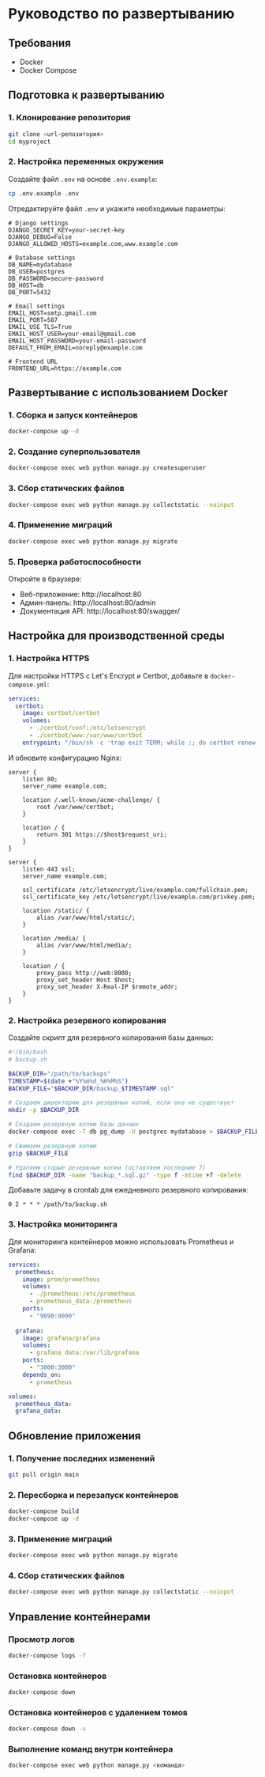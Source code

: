 # Руководство по развертыванию

## Требования

- Docker
- Docker Compose

## Подготовка к развертыванию

### 1. Клонирование репозитория

```bash
git clone <url-репозитория>
cd myproject
```

### 2. Настройка переменных окружения

Создайте файл `.env` на основе `.env.example`:

```bash
cp .env.example .env
```

Отредактируйте файл `.env` и укажите необходимые параметры:

```
# Django settings
DJANGO_SECRET_KEY=your-secret-key
DJANGO_DEBUG=False
DJANGO_ALLOWED_HOSTS=example.com,www.example.com

# Database settings
DB_NAME=mydatabase
DB_USER=postgres
DB_PASSWORD=secure-password
DB_HOST=db
DB_PORT=5432

# Email settings
EMAIL_HOST=smtp.gmail.com
EMAIL_PORT=587
EMAIL_USE_TLS=True
EMAIL_HOST_USER=your-email@gmail.com
EMAIL_HOST_PASSWORD=your-email-password
DEFAULT_FROM_EMAIL=noreply@example.com

# Frontend URL
FRONTEND_URL=https://example.com
```

## Развертывание с использованием Docker

### 1. Сборка и запуск контейнеров

```bash
docker-compose up -d
```

### 2. Создание суперпользователя

```bash
docker-compose exec web python manage.py createsuperuser
```

### 3. Сбор статических файлов

```bash
docker-compose exec web python manage.py collectstatic --noinput
```

### 4. Применение миграций

```bash
docker-compose exec web python manage.py migrate
```

### 5. Проверка работоспособности

Откройте в браузере:
- Веб-приложение: http://localhost:80
- Админ-панель: http://localhost:80/admin
- Документация API: http://localhost:80/swagger/

## Настройка для производственной среды

### 1. Настройка HTTPS

Для настройки HTTPS с Let's Encrypt и Certbot, добавьте в `docker-compose.yml`:

```yaml
services:
  certbot:
    image: certbot/certbot
    volumes:
      - ./certbot/conf:/etc/letsencrypt
      - ./certbot/www:/var/www/certbot
    entrypoint: "/bin/sh -c 'trap exit TERM; while :; do certbot renew; sleep 12h & wait $${!}; done;'"
```

И обновите конфигурацию Nginx:

```nginx
server {
    listen 80;
    server_name example.com;
    
    location /.well-known/acme-challenge/ {
        root /var/www/certbot;
    }
    
    location / {
        return 301 https://$host$request_uri;
    }
}

server {
    listen 443 ssl;
    server_name example.com;
    
    ssl_certificate /etc/letsencrypt/live/example.com/fullchain.pem;
    ssl_certificate_key /etc/letsencrypt/live/example.com/privkey.pem;
    
    location /static/ {
        alias /var/www/html/static/;
    }
    
    location /media/ {
        alias /var/www/html/media/;
    }
    
    location / {
        proxy_pass http://web:8000;
        proxy_set_header Host $host;
        proxy_set_header X-Real-IP $remote_addr;
    }
}
```

### 2. Настройка резервного копирования

Создайте скрипт для резервного копирования базы данных:

```bash
#!/bin/bash
# backup.sh

BACKUP_DIR="/path/to/backups"
TIMESTAMP=$(date +"%Y%m%d_%H%M%S")
BACKUP_FILE="$BACKUP_DIR/backup_$TIMESTAMP.sql"

# Создаем директорию для резервных копий, если она не существует
mkdir -p $BACKUP_DIR

# Создаем резервную копию базы данных
docker-compose exec -T db pg_dump -U postgres mydatabase > $BACKUP_FILE

# Сжимаем резервную копию
gzip $BACKUP_FILE

# Удаляем старые резервные копии (оставляем последние 7)
find $BACKUP_DIR -name "backup_*.sql.gz" -type f -mtime +7 -delete
```

Добавьте задачу в crontab для ежедневного резервного копирования:

```
0 2 * * * /path/to/backup.sh
```

### 3. Настройка мониторинга

Для мониторинга контейнеров можно использовать Prometheus и Grafana:

```yaml
services:
  prometheus:
    image: prom/prometheus
    volumes:
      - ./prometheus:/etc/prometheus
      - prometheus_data:/prometheus
    ports:
      - "9090:9090"
    
  grafana:
    image: grafana/grafana
    volumes:
      - grafana_data:/var/lib/grafana
    ports:
      - "3000:3000"
    depends_on:
      - prometheus

volumes:
  prometheus_data:
  grafana_data:
```

## Обновление приложения

### 1. Получение последних изменений

```bash
git pull origin main
```

### 2. Пересборка и перезапуск контейнеров

```bash
docker-compose build
docker-compose up -d
```

### 3. Применение миграций

```bash
docker-compose exec web python manage.py migrate
```

### 4. Сбор статических файлов

```bash
docker-compose exec web python manage.py collectstatic --noinput
```

## Управление контейнерами

### Просмотр логов

```bash
docker-compose logs -f
```

### Остановка контейнеров

```bash
docker-compose down
```

### Остановка контейнеров с удалением томов

```bash
docker-compose down -v
```

### Выполнение команд внутри контейнера

```bash
docker-compose exec web python manage.py <команда>
```